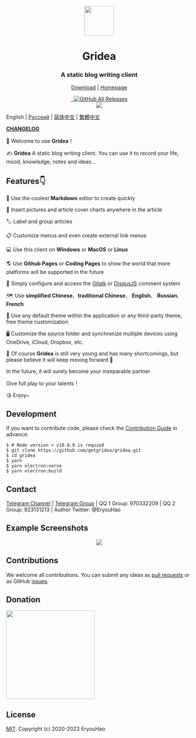 <div align="center">
  <a href="https://gridea.dev">
    <img src="public/app-icons/gridea.png"  width="80px" height="80px">
  </a>
  <h1 align="center">
    Gridea
  </h1>
  <h3 align="center">
    A static blog writing client
  </h3>

  [Download](https://github.com/getgridea/gridea/releases) | [Homepage](https://gridea.dev/)

  <a href="https://github.com/getgridea/gridea/releases/latest">
    <img src="https://img.shields.io/github/release/getgridea/gridea.svg?style=flat-square" alt="">
  </a>

  <a href="https://github.com/getgridea/gridea/blob/master/LICENSE">
    <img src="https://img.shields.io/github/license/getgridea/gridea.svg?style=flat-square" alt="">
  </a>
  
  <a href="https://github.com/getgridea/gridea/releases/latest">
    <img alt="GitHub All Releases" src="https://img.shields.io/github/downloads/getgridea/gridea/total.svg?color=%2312b886&style=flat-square">
  </a>
</div>

<div align="center">
  <img src="gridea-app-en.png">
</div>

English | [Русский](https://github.com/getgridea/gridea/blob/master/README-ru.md)  | [简体中文](https://github.com/getgridea/gridea/blob/master/README-zh_CN.md)  | [繁體中文](https://github.com/getgridea/gridea/blob/master/README-zh_TW.md)

**[CHANGELOG](https://github.com/getgridea/gridea/blob/master/CHANGELOG.md)**

👏  Welcome to use **Gridea**！

✍️  **Gridea** A static blog writing client. You can use it to record your life, mood, knowledge, notes and ideas...


## Features👇
📝  Use the coolest **Markdown** editor to create quickly

🌉  Insert pictures and article cover charts anywhere in the article

🏷️  Label and group articles 

📋  Customize menus and even create external link menus

💻  Use this client on **Windows** or **MacOS**  or **Linux**

🌎  Use **Github Pages** or **Coding Pages** to show the world that more platforms will be supported in the future

💬  Simply configure and access the [Gitalk](https://github.com/gitalk/gitalk) or [DisqusJS](https://github.com/SukkaW/DisqusJS) comment system

🗺️  Use **simplified Chinese**、**traditional Chinese**、 **English**、 **Russian**、 **French**

🌁  Use any default theme within the application or any third-party theme, free theme customization

🖥  Customize the source folder and synchronize multiple devices using OneDrive, iCloud, Dropbox, etc.


🌱  Of course **Gridea** is still very young and has many shortcomings, but please believe it will keep moving forward 🏃

In the future, it will surely become your inseparable partner

Give full play to your talents！

😘  Enjoy~


## Development
If you want to contribute code, please check the [Contribution Guide](https://github.com/getgridea/gridea/wiki/%E8%B4%A1%E7%8C%AE%E6%8C%87%E5%8D%97) in advance.

``` shell
$ # Node version > v10.0.0 is requied
$ git clone https://github.com/getgridea/gridea.git
$ cd gridea
$ yarn
$ yarn electron:serve
$ yarn electron:build
```


## Contact
[Telegram Channel](https://t.me/joinchat/AAAAAEj82_lma0Y1wmyqUQ) | [Telegram Group](https://t.me/joinchat/IDY0ahRqb8NPodv95BNpBg)  | QQ 1 Group: 970332209 | QQ 2 Group: 923131213 | Author Twitter: @EryouHao


## Example Screenshots
<div align="center">
  <img src="./files/themes.png">
</div>


## Contributions
We welcome all contributions. You can submit any ideas as [pull requests](https://github.com/getgridea/gridea/pulls) or as GitHub [issues](https://github.com/getgridea/gridea/issues).   


## Donation
<div>
  <img src="./files/wechat.png" width="240px">
</div>


## License
[MIT](https://github.com/getgridea/gridea/blob/master/LICENSE). Copyright (c) 2020-2023 EryouHao
